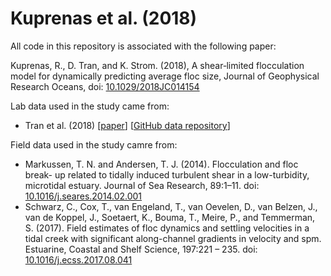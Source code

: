 # Kuprenas et al. (2018)

All code in this repository is associated with the following paper:

Kuprenas, R., D. Tran, and K. Strom. (2018), A shear‐limited flocculation model for dynamically predicting average floc size, Journal of Geophysical Research Oceans, doi: [10.1029/2018JC014154](https://doi.org/10.1029/2018JC014154)

Lab data used in the study came from:
- Tran et al. (2018) [[paper](https://doi.org/10.1016/j.csr.2018.02.008)] [[GitHub data repository](https://github.com/FlocData/Data-2018-TranEtal)]

Field data used in the study camre from:
- Markussen, T. N. and Andersen, T. J. (2014). Flocculation and floc break- up related to tidally induced turbulent shear in a low-turbidity, microtidal estuary. Journal of Sea Research, 89:1–11. doi: [10.1016/j.seares.2014.02.001](https://doi.org/10.1016/j.seares.2014.02.001)
- Schwarz, C., Cox, T., van Engeland, T., van Oevelen, D., van Belzen, J., van de Koppel, J., Soetaert, K., Bouma, T., Meire, P., and Temmerman, S. (2017). Field estimates of floc dynamics and settling velocities in a tidal creek with significant along-channel gradients in velocity and spm. Estuarine, Coastal and Shelf Science, 197:221 – 235. doi: [10.1016/j.ecss.2017.08.041](https://doi.org/10.1016/j.ecss.2017.08.041)

